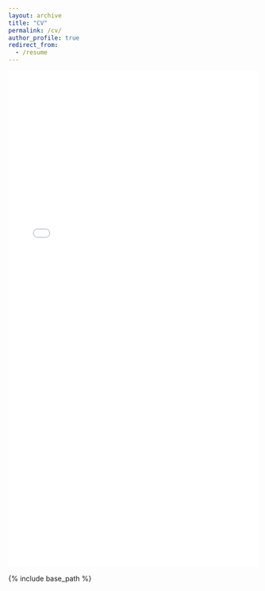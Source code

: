 ```yaml
---
layout: archive
title: "CV"
permalink: /cv/
author_profile: true
redirect_from:
  - /resume
---
```



<iframe src="/files/My_CV_latest.pdf" width="100%" height="1000" frameborder="no" border="0" marginwidth="0" marginheight="0"></iframe>



{% include base_path %}

<!---
Education
======
* B.Tech.(Hons) in Mechanical Engineering, National Institute of Technology Trichy (NITT), India.
* M.S. in Mechanical Engineering, North Carolina State University, 2020
* Ph.D in ML,ROM for CFD applications, Oklahoma State University, 2023 (expected)

Work experience
======
* Summer 2016: Research Assistant
  * McGill University
  * Duties included: Numerical simulation and validation of PEM Fuel Cell.
  * Supervisor: Dr. Agus P. Sasmito

* Spring 2018 - Summer 2020: Research Assistant
  * North Carolina State University
  * Duties included: 
  * Supervisor: Dr. Pramod V. Subbareddy

* Fall 2020 - (Ongoing): Research Assistant
  * Oklahoma State University
  * Duties included: 
  * Supervisor: Dr. Kursat Kara
  
Skills
======
* Fortran, Julia, Python, C++ 
* Commercial CFD 
  * Ansys Fluent
  * COMSOL
  * OpenFOAM
* MPI, HPC applications

Publications
======
  <ul>{% for post in site.publications %}
    {% include archive-single-cv.html %}
  {% endfor %}</ul>

Talks
======
  <ul>{% for post in site.talks %}
    {% include archive-single-talk-cv.html %}
  {% endfor %}</ul>

Teaching
======
  <ul>{% for post in site.teaching %}
    {% include archive-single-cv.html %}
  {% endfor %}</ul>
  
--->  
